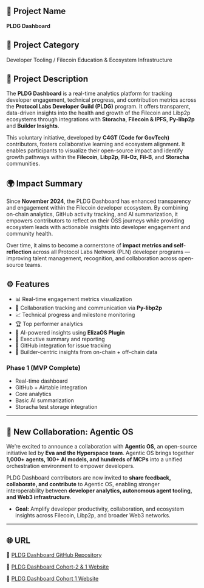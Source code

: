 ## 🧭 Project Name  
**PLDG Dashboard**

## 🧩 Project Category  
Developer Tooling / Filecoin Education & Ecosystem Infrastructure

## 🧠 Project Description  
The **PLDG Dashboard** is a real-time analytics platform for tracking developer engagement, technical progress, and contribution metrics across the **Protocol Labs Developer Guild (PLDG)** program. It offers transparent, data-driven insights into the health and growth of the Filecoin and Libp2p ecosystems through integrations with **Storacha**, **Filecoin & IPFS**, **Py-libp2p** and **Builder Insights**.  

This voluntary initiative, developed by **C4GT (Code for GovTech)** contributors, fosters collaborative learning and ecosystem alignment. It enables participants to visualize their open-source impact and identify growth pathways within the **Filecoin**, **Libp2p**, **Fil-Oz**, **Fil-B**, and **Storacha** communities.  

## 🌍 Impact Summary  
Since **November 2024**, the PLDG Dashboard has enhanced transparency and engagement within the Filecoin developer ecosystem. By combining on-chain analytics, GitHub activity tracking, and AI summarization, it empowers contributors to reflect on their OSS journeys while providing ecosystem leads with actionable insights into developer engagement and community health.  

Over time, it aims to become a cornerstone of **impact metrics and self-reflection** across all Protocol Labs Network (PLN) developer programs — improving talent management, recognition, and collaboration across open-source teams.

## ⚙️ Features  
- 📊 Real-time engagement metrics visualization  
- 🤝 Collaboration tracking and communication via **Py-libp2p**  
- 📈 Technical progress and milestone monitoring  
- 🏆 Top performer analytics  
- 🤖 AI-powered insights using **ElizaOS Plugin**  
- 📑 Executive summary and reporting  
- 🔄 GitHub integration for issue tracking  
- 🧠 Builder-centric insights from on-chain + off-chain data  

### **Phase 1 (MVP Complete)**  
- Real-time dashboard  
- GitHub + Airtable integration  
- Core analytics  
- Basic AI summarization  
- Storacha test storage integration

---

## 🤝 New Collaboration: Agentic OS

We’re excited to announce a collaboration with **Agentic OS**, an open-source initiative led by **Eva and the Hyperspace team**. Agentic OS brings together **1,000+ agents, 100+ AI models, and hundreds of MCPs** into a unified orchestration environment to empower developers.

PLDG Dashboard contributors are now invited to **share feedback, collaborate, and contribute** to Agentic OS, enabling stronger interoperability between **developer analytics, autonomous agent tooling, and Web3 infrastructure**.

* **Goal:** Amplify developer productivity, collaboration, and ecosystem insights across Filecoin, Libp2p, and broader Web3 networks.

---

## 🌐 URL  

🔗 [PLDG Dashboard GitHub Repository](https://github.com/seetadev/pldg-dashboard)

🔗 [PLDG Dashboard Cohort-2 & 1 Website](https://pldg-dashboard-theta.vercel.app/)

🔗 [PLDG Dashboard Cohort 1 Website](https://pldg-dashboard.vercel.app/)




